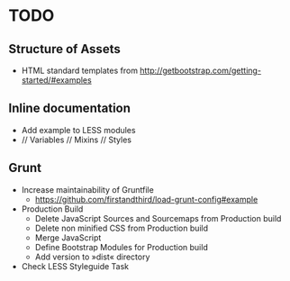 # TODO

## Structure of Assets
* HTML standard templates from http://getbootstrap.com/getting-started/#examples

## Inline documentation ##
* Add example to LESS modules
*	// Variables
	// Mixins
	// Styles

## Grunt
* Increase maintainability of Gruntfile
	* https://github.com/firstandthird/load-grunt-config#example
* Production Build
	* Delete JavaScript Sources and Sourcemaps from Production build
	* Delete non minified CSS from Production build
	* Merge JavaScript
	* Define Bootstrap Modules for Production build
	* Add version to »dist« directory
* Check LESS Styleguide Task
